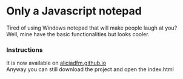 # Only a Javascript notepad
Tired of using Windows notepad that will make people laugh at you?<br />
Well, mine have the basic functionalities but looks cooler.

### Instructions
It is now available on [aliciadfm.github.io](aliciadfm.github.io)<br />
Anyway you can still download the project and open the index.html
